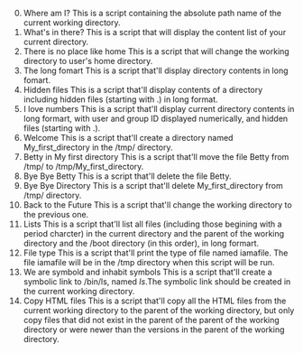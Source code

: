 0. Where am I?
This is a script containing the absolute path name of the current working directory.
1. What's in there?
This is a script that will display the content list of your current directory.
2. There is no place like home
This is a script that will change the working directory to user's home directory.
3. The long fomart
This is a script that'll display directory contents in long fomart.
4. Hidden files
This is a script that'll display contents of a directory including hidden files (starting with .) in long format.
5. I love numbers
This is a script that'll display current directory contents in long formart, with user and group ID displayed numerically, and hidden files (starting with .).
6. Welcome
This is a script that'll create a directory named My_first_directory in the /tmp/ directory.
7. Betty in My first directory
This is a script that'll move the file Betty from /tmp/ to /tmp/My_first_directory.
8. Bye Bye Betty
This is a script that'll delete the file Betty.
9. Bye Bye Directory
This is a script that'll delete My_first_directory from /tmp/ directory.
10. Back to the Future
This is a script that'll change the working directory to the previous one.
11. Lists
This is a script that'll list all files (including those begining with a period charcter) in the current directory and the parent of the working directory and the /boot directory (in this order), in long formart.
12. File type
This is a script that'll print the type of file named iamafile. The file iamafile will be in the /tmp directory when  this script will be run.
13. We are symbold and inhabit symbols
This is a script that'll create a symbolic link to /bin/ls, named _ls_.The symbolic link should be created in the current working directory.
14. Copy HTML files
This is a script that'll copy all the HTML files from the current working directory to the parent of the working directory, but only copy files that did not exist in the parent of the parent of the working directory or were newer than the versions in the parent of the working directory.
